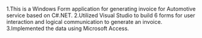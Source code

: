 1.This is a Windows Form application for generating invoice for Automotive service based on C#.NET.
2.Utilized Visual Studio to build 6 forms for user interaction and logical communication to generate an invoice.
3.Implemented the data using Microsoft Access.
